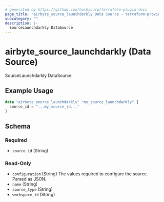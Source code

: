```yaml
---
# generated by https://github.com/hashicorp/terraform-plugin-docs
page_title: "airbyte_source_launchdarkly Data Source - terraform-provider-airbyte"
subcategory: ""
description: |-
  SourceLaunchdarkly DataSource
---
```


# airbyte_source_launchdarkly (Data Source)

SourceLaunchdarkly DataSource

## Example Usage

```terraform
data "airbyte_source_launchdarkly" "my_source_launchdarkly" {
  source_id = "...my_source_id..."
}
```

<!-- schema generated by tfplugindocs -->
## Schema

### Required

- `source_id` (String)

### Read-Only

- `configuration` (String) The values required to configure the source. Parsed as JSON.
- `name` (String)
- `source_type` (String)
- `workspace_id` (String)
